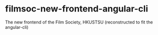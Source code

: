 # filmsoc-new-frontend-angular-cli
The new frontend of the Film Society, HKUSTSU (reconstructed to fit the angular-cli)
